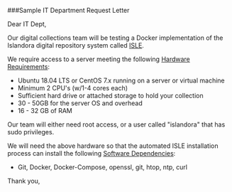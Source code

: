 <!--- PAGE_TITLE --->

###Sample IT Department Request Letter

Dear IT Dept,

Our digital collections team will be testing a Docker implementation of the Islandora digital repository system called [ISLE](https://islandora-collaboration-group.github.io/ISLE/).

We require access to a server meeting the following [Hardware Requirements](../install/host-hardware-requirements.md):

 * Ubuntu 18.04 LTS or CentOS 7.x running on a server or virtual machine
 * Minimum 2 CPU's (w/1-4 cores each)
 * Sufficient hard drive or attached storage to hold your collection
 * 30 - 50GB for the server OS and overhead
 * 16 - 32 GB of RAM

Our team will either need root access, or a user called "islandora" that has sudo privileges.

We will need the above hardware so that the automated ISLE installation process can install the following [Software Dependencies](../install/host-software-dependencies.md):

 * Git, Docker, Docker-Compose, openssl, git, htop, ntp, curl

Thank you,  
